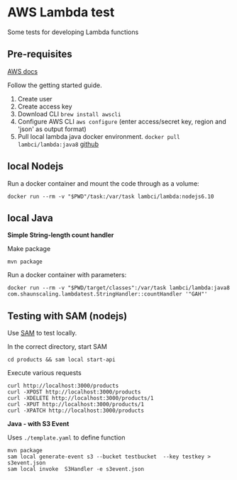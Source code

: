 AWS Lambda test
===============

Some tests for developing Lambda functions

Pre-requisites
--------------

[AWS docs](https://docs.aws.amazon.com/lambda/latest/dg/setup.html)

Follow the getting started guide.

1.	Create user
2.	Create access key
3.	Download CLI `brew install awscli`
4.	Configure AWS CLI `aws configure` (enter access/secret key, region and 'json' as output format)
5.	Pull local lambda java docker environment. `docker pull lambci/lambda:java8` [github](https://github.com/lambci/docker-lambda)

local Nodejs
------------

Run a docker container and mount the code through as a volume:

```
docker run --rm -v "$PWD"/task:/var/task lambci/lambda:nodejs6.10
```

local Java
----------

**Simple String-length count handler**

Make package

```
mvn package
```

Run a docker container with parameters:

```
docker run --rm -v "$PWD/target/classes":/var/task lambci/lambda:java8 com.shaunscaling.lambdatest.StringHandler::countHandler '"GAH"'
```

Testing with SAM (nodejs)
-------------------------

Use [SAM](https://docs.aws.amazon.com/lambda/latest/dg/test-sam-local.html) to test locally.

In the correct directory, start SAM

```
cd products && sam local start-api
```

Execute various requests

```
curl http://localhost:3000/products
curl -XPOST http://localhost:3000/products
curl -XDELETE http://localhost:3000/products/1
curl -XPUT http://localhost:3000/products/1
curl -XPATCH http://localhost:3000/products
```

**Java - with S3 Event**

Uses `./template.yaml` to define function

```
mvn package
sam local generate-event s3 --bucket testbucket  --key testkey > s3event.json
sam local invoke  S3Handler -e s3event.json
```

